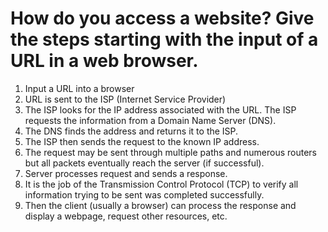 # How do you access a website? Give the steps starting with the input of a URL in a web browser.

1. Input a URL into a browser
2. URL is sent to the ISP (Internet Service Provider)
3. The ISP looks for the IP address associated with the URL. The ISP requests the information from a Domain Name Server (DNS).
4. The DNS finds the address and returns it to the ISP.
5. The ISP then sends the request to the known IP address.
6. The request may be sent through multiple paths and numerous routers but all packets eventually reach the server (if successful).
7. Server processes request and sends a response.
8. It is the job of the Transmission Control Protocol (TCP) to verify all information trying to be sent was completed successfully.
9. Then the client (usually a browser) can process the response and display a webpage, request other resources, etc.